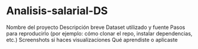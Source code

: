 # Analisis-salarial-DS
Nombre del proyecto
Descripción breve
Dataset utilizado y fuente
Pasos para reproducirlo (por ejemplo: cómo clonar el repo, instalar dependencias, etc.)
Screenshots si haces visualizaciones
Qué aprendiste o aplicaste
